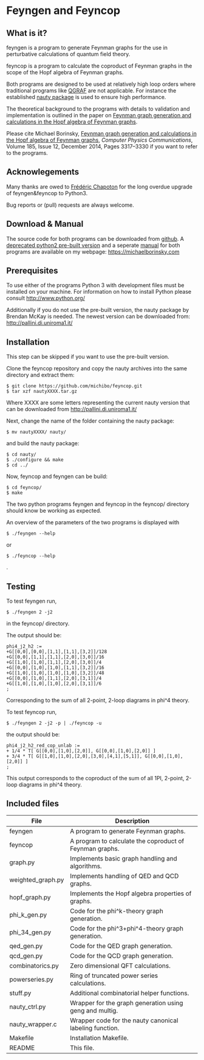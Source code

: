 Feyngen and Feyncop
===================


What is it? 
-----------

feyngen is a program to generate Feynman graphs for the use in perturbative 
calculations of quantum field theory.

feyncop is a program to calculate the coproduct of Feynman graphs in the 
scope of the Hopf algebra of Feynman graphs. 

Both programs are designed to be used at relatively high loop orders where 
traditional programs like [QGRAF](http://cfif.ist.utl.pt/~paulo/qgraf.html) are 
not applicable. 
For instance the established [nauty package](http://pallini.di.uniroma1.it/) is 
used to ensure high performance. 

The theoretical background to the programs with details to validation and implementation is outlined in the paper on [Feynman graph generation and calculations in the Hopf algebra of Feynman graphs](http://dx.doi.org/10.1016/j.cpc.2014.07.023).

Please cite Michael Borinsky, [Feynman graph generation and calculations in the Hopf algebra of Feynman graphs](http://dx.doi.org/10.1016/j.cpc.2014.07.023), *Computer Physics Communications*, Volume 185, Issue 12, December 2014, Pages 3317–3330 if you want to refer to the programs. 

Acknowlegements
---------------

Many thanks are owed to [Frédéric Chapoton](//irma.math.unistra.fr/~chapoton/) for the long overdue upgrade of feyngen&feyncop to Python3.

Bug reports or (pull) requests are always welcome.

Download & Manual
-----------------

The source code for both programs can be downloaded from [github](https://github.com/michibo/feyncop). 
A [deprecated python2 pre-built version](https://michaelborinsky.com/static/feyncop_built.tar.gz) and a seperate [manual](https://michaelborinsky.com/static/feyngencop_manual.pdf) for both programs are available on my webpage: https://michaelborinsky.com

Prerequisites
-------------

To use either of the programs Python 3 with development files must be 
installed on your machine. For information on how to install Python please 
consult http://www.python.org/ 

Additionally if you do not use the pre-built version, the nauty package by Brendan McKay is needed. The newest version can be downloaded from: http://pallini.di.uniroma1.it/

Installation
------------

This step can be skipped if you want to use the pre-built version. 

Clone the feyncop repository and copy the nauty archives into the same directory and extract them:

    $ git clone https://github.com/michibo/feyncop.git
    $ tar xzf nautyXXXX.tar.gz

Where XXXX are some letters representing the current nauty version that can be downloaded from http://pallini.di.uniroma1.it/

Next, change the name of the folder containing the nauty package:

    $ mv nautyXXXX/ nauty/

and build the nauty package:

    $ cd nauty/
    $ ./configure && make
    $ cd ../

Now, feyncop and feyngen can be build:

    $ cd feyncop/
    $ make

The two python programs feyngen and feyncop in the feyncop/ directory should 
know be working as expected. 

An overview of the parameters of the two programs is displayed with 

    $ ./feyngen --help

or

    $ ./feyncop --help

.

Testing
-------

To test feyngen run,

    $ ./feyngen 2 -j2

in the feyncop/ directory.

The output should be: 

    phi4_j2_h2 :=
    +G[[0,0],[0,0],[1,1],[1,1],[3,2]]/128
    +G[[0,0],[1,1],[1,1],[2,0],[3,0]]/16
    +G[[1,0],[1,0],[1,1],[2,0],[3,0]]/4
    +G[[0,0],[1,0],[1,0],[1,1],[3,2]]/16
    +G[[1,0],[1,0],[1,0],[1,0],[3,2]]/48
    +G[[0,0],[1,0],[1,1],[2,0],[3,1]]/4
    +G[[1,0],[1,0],[1,0],[2,0],[3,1]]/6
    ;

Corresponding to the sum of all 2-point, 2-loop diagrams in phi^4 
theory. 

To test feyncop run, 

    $ ./feyngen 2 -j2 -p | ./feyncop -u

the output should be:

    phi4_j2_h2_red_cop_unlab :=
    + 1/4 * T[ G[[0,0],[1,0],[2,0]], G[[0,0],[1,0],[2,0]] ]
    + 3/4 * T[ G[[1,0],[1,0],[2,0],[3,0],[4,1],[5,1]], G[[0,0],[1,0],[2,0]] ]
    ;

This output corresponds to the coproduct of the sum of all 1PI, 
2-point, 2-loop diagrams in phi^4 theory.


Included files
--------------

File                  | Description
----------------------|------------------------------------------------------
feyngen               | A program to generate Feynman graphs.
feyncop               | A program to calculate the coproduct of Feynman graphs.
graph.py              | Implements basic graph handling and algorithms.
weighted_graph.py     | Implements handling of QED and QCD graphs.
hopf_graph.py         | Implements the Hopf algebra properties of graphs.
phi_k_gen.py          | Code for the phi^k-theory graph generation.
phi_34_gen.py         | Code for the phi^3+phi^4-theory graph generation.
qed_gen.py            | Code for the QED graph generation.
qcd_gen.py            | Code for the QCD graph generation.
combinatorics.py      | Zero dimensional QFT calculations.
powerseries.py        | Ring of truncated power series calculations.
stuff.py              | Additional combinatorial helper functions.
nauty_ctrl.py         | Wrapper for the graph generation using geng and multig.
nauty_wrapper.c       | Wrapper code for the nauty canonical labeling function. 
Makefile              | Installation Makefile.
README                | This file.

